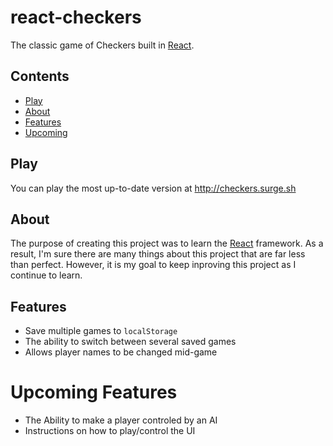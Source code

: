 # react-checkers
The classic game of Checkers built in [React](https://github.com/facebook/react).

## Contents
* [Play](#play)
* [About](#about)
* [Features](#features)
* [Upcoming](#upcoming-features)


## Play
You can play the most up-to-date version at http://checkers.surge.sh

## About
The purpose of creating this project was to learn the [React](https://github.com/facebook/react) framework. As a result, I'm sure there are many things about this project that are far less than perfect. However, it is my goal to keep inproving this project as I continue to learn.

## Features
* Save multiple games to `localStorage`
* The ability to switch between several saved games
* Allows player names to be changed mid-game

# Upcoming Features
* The Ability to make a player controled by an AI
* Instructions on how to play/control the UI

